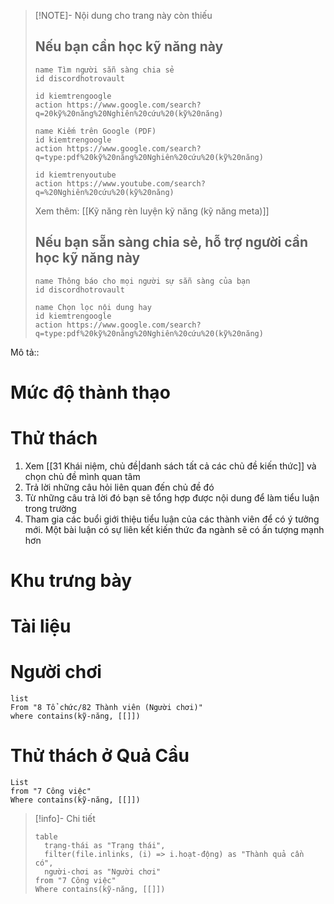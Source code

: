 > [!NOTE]- Nội dung cho trang này còn thiếu
> ## Nếu bạn cần học kỹ năng này
> ```button
> name Tìm người sẵn sàng chia sẻ
> id discordhotrovault
> ```
> ```button
> id kiemtrengoogle
> action https://www.google.com/search?q=20kỹ%20năng%20Nghiên%20cứu%20(kỹ%20năng)
> ```
> ```button
> name Kiếm trên Google (PDF) 
> id kiemtrengoogle
> action https://www.google.com/search?q=type:pdf%20kỹ%20năng%20Nghiên%20cứu%20(kỹ%20năng)
> ```
> ```button
> id kiemtrenyoutube
> action https://www.youtube.com/search?q=%20Nghiên%20cứu%20(kỹ%20năng)
> ```
> Xem thêm: [[Kỹ năng rèn luyện kỹ năng (kỹ năng meta)]]
> ## Nếu bạn sẵn sàng chia sẻ, hỗ trợ người cần học kỹ năng này
> ```button
> name Thông báo cho mọi người sự sẵn sàng của bạn
> id discordhotrovault
> ```
> ```button
> name Chọn lọc nội dung hay
> id kiemtrengoogle
> action https://www.google.com/search?q=type:pdf%20kỹ%20năng%20Nghiên%20cứu%20(kỹ%20năng)
> ```


Mô tả::
# Mức độ thành thạo
# Thử thách
1. Xem [[31 Khái niệm, chủ đề|danh sách tất cả các chủ đề kiến thức]] và chọn chủ đề mình quan tâm 
2. Trả lời những câu hỏi liên quan đến chủ đề đó
3. Từ những câu trả lời đó bạn sẽ tổng hợp được nội dung để làm tiểu luận trong trường
4. Tham gia các buổi giới thiệu tiểu luận của các thành viên để có ý tưởng mới. Một bài luận có sự liên kết kiến thức đa ngành sẽ có ấn tượng mạnh hơn

# Khu trưng bày
# Tài liệu

# Người chơi
```dataview
list
From "8 Tổ chức/82 Thành viên (Người chơi)"
where contains(kỹ-năng, [[]])
```

# Thử thách ở Quả Cầu
```dataview 
List
from "7 Công việc"
Where contains(kỹ-năng, [[]])
```

> [!info]- Chi tiết
> ```dataview
> table 
> 	trạng-thái as "Trạng thái", 
> 	filter(file.inlinks, (i) => i.hoạt-động) as "Thành quả cần có",
> 	người-chơi as "Người chơi"
> from "7 Công việc"
> Where contains(kỹ-năng, [[]])
> ```
